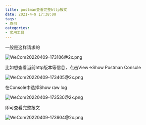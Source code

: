 ```yaml
---
title: postman查看完整http报文
date: 2021-4-9 17:38:00
tags:
- 原创
categories:
- 实用工具
---
```

一般是这样请求的

![WeCom20220409-173106@2x.png](http://tva1.sinaimg.cn/large/006gLprLgy1h13lqgrhmhj31j0118n6t.jpg)

比如想查看当前http版本等信息，点击View->Show Postman Console

![WeCom20220409-173405@2x.png](http://tva1.sinaimg.cn/large/006gLprLgy1h13lr7u17yj30cy0cego4.jpg)

在Console中选择Show raw log

![WeCom20220409-173530@2x.png](http://tva1.sinaimg.cn/large/006gLprLgy1h13lsgu2vbj325a0eq7by.jpg)

即可查看完整报文

![WeCom20220409-173604@2x.png](http://tva1.sinaimg.cn/large/006gLprLgy1h13lt2orx3j32560fy7ab.jpg)
